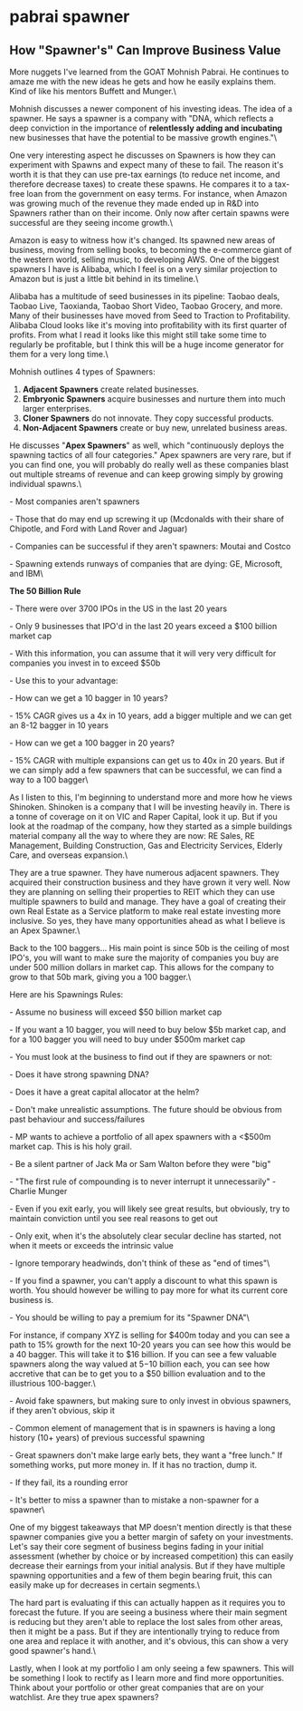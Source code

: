 # pabrai spawner

## How "Spawner's" Can Improve Business Value

&#x20;More nuggets I've learned from the GOAT Mohnish Pabrai. He continues to amaze me with the new ideas he gets and how he easily explains them. Kind of like his mentors Buffett and Munger.\


&#x20;Mohnish discusses a newer component of his investing ideas. The idea of a spawner. He says a spawner is a company with "DNA, which reflects a deep conviction in the importance of **relentlessly adding and incubating** new businesses that have the potential to be massive growth engines."\


&#x20;One very interesting aspect he discusses on Spawners is how they can experiment with Spawns and expect many of these to fail. The reason it's worth it is that they can use pre-tax earnings (to reduce net income, and therefore decrease taxes) to create these spawns. He compares it to a tax-free loan from the government on easy terms. For instance, when Amazon was growing much of the revenue they made ended up in R\&D into Spawners rather than on their income. Only now after certain spawns were successful are they seeing income growth.\


&#x20;Amazon is easy to witness how it's changed. Its spawned new areas of business, moving from selling books, to becoming the e-commerce giant of the western world, selling music, to developing AWS. One of the biggest spawners I have is Alibaba, which I feel is on a very similar projection to Amazon but is just a little bit behind in its timeline.\


&#x20;Alibaba has a multitude of seed businesses in its pipeline: Taobao deals, Taobao Live, Taoxianda, Taobao Short Video, Taobao Grocery, and more. Many of their businesses have moved from Seed to Traction to Profitability. Alibaba Cloud looks like it's moving into profitability with its first quarter of profits. From what I read it looks like this might still take some time to regularly be profitable, but I think this will be a huge income generator for them for a very long time.\


&#x20;Mohnish outlines 4 types of Spawners:

1. **Adjacent Spawners** create related businesses.
2. **Embryonic Spawners** acquire businesses and nurture them into much larger enterprises.
3. **Cloner Spawners** do not innovate. They copy successful products.
4. **Non-Adjacent Spawners** create or buy new, unrelated business areas.

&#x20;He discusses "**Apex Spawners**" as well, which "continuously deploys the spawning tactics of all four categories." Apex spawners are very rare, but if you can find one, you will probably do really well as these companies blast out multiple streams of revenue and can keep growing simply by growing individual spawns.\


\- Most companies aren't spawners

\- Those that do may end up screwing it up (Mcdonalds with their share of Chipotle, and Ford with Land Rover and Jaguar)

\- Companies can be successful if they aren't spawners: Moutai and Costco

\- Spawning extends runways of companies that are dying: GE, Microsoft, and IBM\


**The 50 Billion Rule**

&#x20;\- There were over 3700 IPOs in the US in the last 20 years

\- Only 9 businesses that IPO'd in the last 20 years exceed a $100 billion market cap

\- With this information, you can assume that it will very very difficult for companies you invest in to exceed $50b

\- Use this to your advantage:

\- How can we get a 10 bagger in 10 years?

&#x20;\- 15% CAGR gives us a 4x in 10 years, add a bigger multiple and we can get an 8-12 bagger in 10 years

\- How can we get a 100 bagger in 20 years?

&#x20;\- 15% CAGR with multiple expansions can get us to 40x in 20 years. But if we can simply add a few spawners that can be successful, we can find a way to a 100 bagger\


&#x20;As I listen to this, I'm beginning to understand more and more how he views Shinoken. Shinoken is a company that I will be investing heavily in. There is a tonne of coverage on it on VIC and Raper Capital, look it up. But if you look at the roadmap of the company, how they started as a simple buildings material company all the way to where they are now: RE Sales, RE Management, Building Construction, Gas and Electricity Services, Elderly Care, and overseas expansion.\


&#x20;They are a true spawner. They have numerous adjacent spawners. They acquired their construction business and they have grown it very well. Now they are planning on selling their properties to REIT which they can use multiple spawners to build and manage. They have a goal of creating their own Real Estate as a Service platform to make real estate investing more inclusive. So yes, they have many opportunities ahead as what I believe is an Apex Spawner.\


&#x20;Back to the 100 baggers... His main point is since 50b is the ceiling of most IPO's, you will want to make sure the majority of companies you buy are under 500 million dollars in market cap. This allows for the company to grow to that 50b mark, giving you a 100 bagger.\


&#x20;Here are his Spawnings Rules:

\- Assume no business will exceed $50 billion market cap

&#x20;\- If you want a 10 bagger, you will need to buy below $5b market cap, and for a 100 bagger you will need to buy under $500m market cap

\- You must look at the business to find out if they are spawners or not:

\- Does it have strong spawning DNA?

\- Does it have a great capital allocator at the helm?

\- Don't make unrealistic assumptions. The future should be obvious from past behaviour and success/failures

\- MP wants to achieve a portfolio of all apex spawners with a <$500m market cap. This is his holy grail.

\- Be a silent partner of Jack Ma or Sam Walton before they were "big"

\- "The first rule of compounding is to never interrupt it unnecessarily" - Charlie Munger

\- Even if you exit early, you will likely see great results, but obviously, try to maintain conviction until you see real reasons to get out

\- Only exit, when it's the absolutely clear secular decline has started, not when it meets or exceeds the intrinsic value

\- Ignore temporary headwinds, don't think of these as "end of times"\


\- If you find a spawner, you can't apply a discount to what this spawn is worth. You should however be willing to pay more for what its current core business is.

\- You should be willing to pay a premium for its "Spawner DNA"\


&#x20;For instance, if company XYZ is selling for $400m today and you can see a path to 15% growth for the next 10-20 years you can see how this would be a 40 bagger. This will take it to $16 billion. If you can see a few valuable spawners along the way valued at $5-$10 billion each, you can see how accretive that can be to get you to a $50 billion evaluation and to the illustrious 100-bagger.\


\- Avoid fake spawners, but making sure to only invest in obvious spawners, if they aren't obvious, skip it

\- Common element of management that is in spawners is having a long history (10+ years) of previous successful spawning

\- Great spawners don't make large early bets, they want a "free lunch." If something works, put more money in. If it has no traction, dump it.

\- If they fail, its a rounding error

\- It's better to miss a spawner than to mistake a non-spawner for a spawner\


&#x20;One of my biggest takeaways that MP doesn't mention directly is that these spawner companies give you a better margin of safety on your investments. Let's say their core segment of business begins fading in your initial assessment (whether by choice or by increased competition) this can easily decrease their earnings from your initial analysis. But if they have multiple spawning opportunities and a few of them begin bearing fruit, this can easily make up for decreases in certain segments.\


&#x20;The hard part is evaluating if this can actually happen as it requires you to forecast the future. If you are seeing a business where their main segment is reducing but they aren't able to replace the lost sales from other areas, then it might be a pass. But if they are intentionally trying to reduce from one area and replace it with another, and it's obvious, this can show a very good spawner's hand.\


&#x20;Lastly, when I look at my portfolio I am only seeing a few spawners. This will be something I look to rectify as I learn more and find more opportunities. Think about your portfolio or other great companies that are on your watchlist. Are they true apex spawners?
